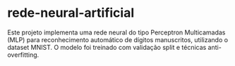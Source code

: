 # rede-neural-artificial
Este projeto implementa uma rede neural do tipo Perceptron Multicamadas (MLP) para reconhecimento automático de dígitos manuscritos, utilizando o dataset MNIST. O modelo foi treinado com validação split e técnicas anti-overfitting.
